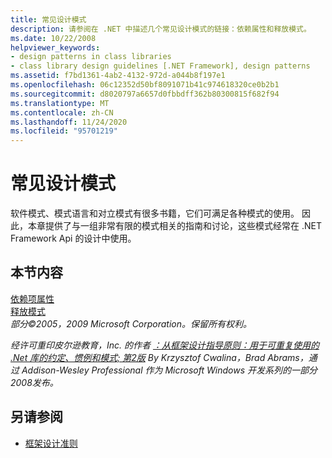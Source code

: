 ```yaml
---
title: 常见设计模式
description: 请参阅在 .NET 中描述几个常见设计模式的链接：依赖属性和释放模式。
ms.date: 10/22/2008
helpviewer_keywords:
- design patterns in class libraries
- class library design guidelines [.NET Framework], design patterns
ms.assetid: f7bd1361-4ab2-4132-972d-a044b8f197e1
ms.openlocfilehash: 06c12352d50bf8091071b41c974618320ce0b2b1
ms.sourcegitcommit: d8020797a6657d0fbbdff362b80300815f682f94
ms.translationtype: MT
ms.contentlocale: zh-CN
ms.lasthandoff: 11/24/2020
ms.locfileid: "95701219"
---
```

# <a name="common-design-patterns"></a>常见设计模式

软件模式、模式语言和对立模式有很多书籍，它们可满足各种模式的使用。 因此，本章提供了与一组非常有限的模式相关的指南和讨论，这些模式经常在 .NET Framework Api 的设计中使用。  
  
## <a name="in-this-section"></a>本节内容  

 [依赖项属性](dependency-properties.md)  
 [释放模式](../garbage-collection/implementing-dispose.md)  
 *部分©2005，2009 Microsoft Corporation。保留所有权利。*  
  
 *经许可重印皮尔逊教育，Inc. 的作者 [：从框架设计指导原则：用于可重复使用的 .Net 库的约定、惯例和模式; 第2版](https://www.informit.com/store/framework-design-guidelines-conventions-idioms-and-9780321545619) By Krzysztof Cwalina，Brad Abrams，通过 Addison-Wesley Professional 作为 Microsoft Windows 开发系列的一部分2008发布。*  
  
## <a name="see-also"></a>另请参阅

- [框架设计准则](index.md)
